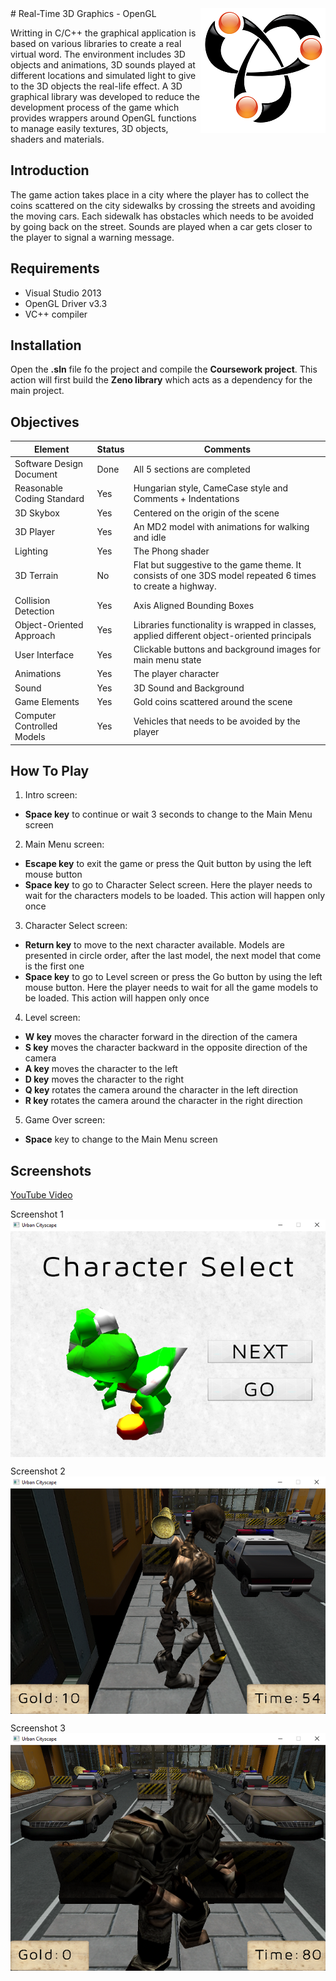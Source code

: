<img src="project-logo.png" align="right" />
# Real-Time 3D Graphics - OpenGL

Writting in C/C++ the graphical application is based on various libraries to create a real virtual word. The environment includes 3D objects and animations, 3D sounds played at different locations and simulated light to give to the 3D objects the real-life effect. A 3D graphical library was developed to reduce the development process of the game which provides wrappers around OpenGL functions to manage easily textures, 3D objects, shaders and materials. 

## Introduction

The game action takes place in a city where the player has to collect the coins scattered on the city sidewalks by crossing the streets and avoiding the moving cars. Each sidewalk has obstacles which needs to be avoided by going back on the street. Sounds are played when a car gets closer to the player to signal a warning message.  

## Requirements

- Visual Studio 2013
- OpenGL Driver v3.3
- VC++ compiler

## Installation

Open the **.sln** file fo the project and compile the **Coursework project**. This action will first build the **Zeno library** which acts as a dependency for the main project.

## Objectives

Element | Status | Comments
--- | --- | ---
Software Design Document | Done | All 5 sections are completed
Reasonable Coding Standard | Yes | Hungarian style, CameCase style and Comments + Indentations
3D Skybox | Yes | Centered on the origin of the scene
3D Player | Yes	| An MD2 model with animations for walking and idle
Lighting | Yes | The Phong shader
3D Terrain | No	| Flat but suggestive to the game theme. It consists of one 3DS model repeated 6 times to create a highway.
Collision Detection | Yes | Axis Aligned Bounding Boxes
Object-Oriented Approach | Yes | Libraries functionality is wrapped in classes, applied different object-oriented principals
User Interface | Yes | Clickable buttons and background images for main menu state
Animations | Yes | The player character
Sound | Yes | 3D Sound and Background
Game Elements | Yes |Gold coins scattered around the scene
Computer Controlled Models | Yes | Vehicles that needs to be avoided by the player

## How To Play

1. Intro screen:
  - **Space key** to continue or wait 3 seconds to change to the Main Menu screen

2. Main Menu screen:
  -	**Escape key** to exit the game or press the Quit button by using the left mouse button
  -	**Space key** to go to Character Select screen. Here the player needs to wait for the characters models to be loaded. This action will happen only once

3. Character Select screen:
  -	**Return key** to move to the next character available. Models are presented in circle order, after the last model, the next model that come is the first one
  -	**Space key** to go to Level screen or press the Go button by using the left mouse button. Here the player needs to wait for all the game models to be loaded. This action will happen only once

4. Level screen:
  -	**W key** moves the character forward in the direction of the camera
  -	**S key** moves the character backward in the opposite direction of the camera
  -	**A key** moves the character to the left
  -	**D key** moves the character to the right
  -	**Q key** rotates the camera around the character in the left direction
  -	**R key** rotates the camera around the character in the right direction

5. Game Over screen:
  -	**Space** key to change to the Main Menu screen

## Screenshots

[YouTube Video](https://www.youtube.com/watch?v=_dTcpk8F0GU)

Screenshot 1
<img src="screenshot-1.png" align="center" />

Screenshot 2
<img src="screenshot-2.png" align="center" />

Screenshot 3
<img src="screenshot-3.png" align="center" />
